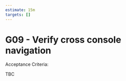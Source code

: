 ```yaml
---
estimate: 15m
targets: []
---
```


# G09 - Verify cross console navigation

Acceptance Criteria:

TBC
